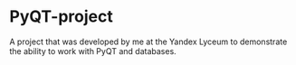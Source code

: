# PyQT-project
A project that was developed by me at the Yandex Lyceum to demonstrate the ability to work with PyQT and databases.
